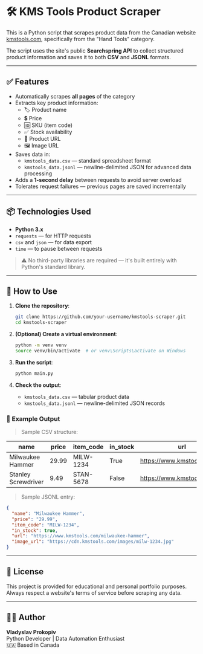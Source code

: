# 🛠️ KMS Tools Product Scraper

This is a Python script that scrapes product data from the Canadian website [kmstools.com](https://www.kmstools.com/hand-tools), specifically from the "Hand Tools" category.

The script uses the site's public **Searchspring API** to collect structured product information and saves it to both **CSV** and **JSONL** formats.

---

## ✅ Features

- Automatically scrapes **all pages** of the category
- Extracts key product information:
  - 🏷️ Product name  
  - 💲 Price  
  - 🆔 SKU (item code)  
  - ✅ Stock availability  
  - 🔗 Product URL  
  - 🖼️ Image URL  
- Saves data in:
  - `kmstools_data.csv` — standard spreadsheet format
  - `kmstools_data.jsonl` — newline-delimited JSON for advanced data processing
- Adds a **1-second delay** between requests to avoid server overload
- Tolerates request failures — previous pages are saved incrementally

---

## 📦 Technologies Used

- **Python 3.x**
- `requests` — for HTTP requests
- `csv` and `json` — for data export
- `time` — to pause between requests

> ⚠️ No third-party libraries are required — it's built entirely with Python's standard library.

---

## 🚀 How to Use

1. **Clone the repository**:
   ```bash
   git clone https://github.com/your-username/kmstools-scraper.git
   cd kmstools-scraper
   ```

2. **(Optional) Create a virtual environment**:
   ```bash
   python -m venv venv
   source venv/bin/activate  # or venv\Scripts\activate on Windows
   ```

3. **Run the script**:
   ```bash
   python main.py
   ```

4. **Check the output**:
   - `kmstools_data.csv` — tabular product data
   - `kmstools_data.jsonl` — newline-delimited JSON records

### 📂 Example Output

> Sample CSV structure:

| name                | price | item_code | in_stock | url                                     | image_url            |
|---------------------|-------|-----------|----------|------------------------------------------|-----------------------|
| Milwaukee Hammer    | 29.99 | MILW-1234 | True     | https://www.kmstools.com/...             | https://...jpg        |
| Stanley Screwdriver | 9.49  | STAN-5678 | False    | https://www.kmstools.com/...             | https://...jpg        |

> Sample JSONL entry:
```json
{
  "name": "Milwaukee Hammer",
  "price": "29.99",
  "item_code": "MILW-1234",
  "in_stock": true,
  "url": "https://www.kmstools.com/milwaukee-hammer",
  "image_url": "https://cdn.kmstools.com/images/milw-1234.jpg"
}
```

---

## 📄 License

This project is provided for educational and personal portfolio purposes.  
Always respect a website's terms of service before scraping any data.

---

## 👨‍💻 Author

**Vladyslav Prokopiv**  
Python Developer | Data Automation Enthusiast  
🇺🇦 Based in Canada
